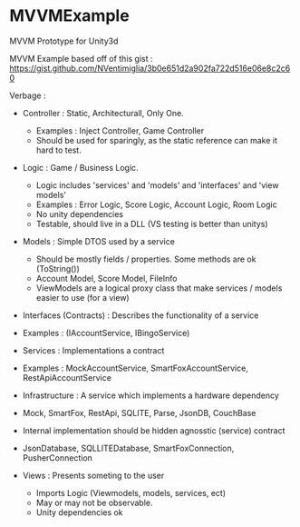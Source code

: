 # MVVMExample
MVVM Prototype for Unity3d

MVVM Example based off of this gist : https://gist.github.com/NVentimiglia/3b0e651d2a902fa722d516e06e8c2c60

Verbage :

- Controller : Static, Architecturall, Only One.
  - Examples : Inject Controller, Game Controller
  - Should be used for sparingly, as the static reference can make it hard to test.

- Logic : Game / Business Logic. 
  - Logic includes 'services' and 'models' and 'interfaces' and 'view models'
  - Examples : Error Logic, Score Logic, Account Logic, Room Logic
  - No unity dependencies
  - Testable, should live in a DLL (VS testing is better than unitys)
  
- Models : Simple DTOS used by a service
  - Should be mostly fields / properties. Some methods are ok (ToString())
  - Account Model, Score Model, FileInfo
  - ViewModels are a logical proxy class that make services / models easier to use (for a view)
  
- Interfaces (Contracts) : Describes the functionality of a service
 - Examples : (IAccountService, IBingoService)
  
- Services : Implementations a contract
 - Examples : MockAccountService, SmartFoxAccountService, RestApiAccountService
 
- Infrastructure : A service which implements a hardware dependency
 - Mock, SmartFox, RestApi, SQLITE, Parse, JsonDB, CouchBase
 - Internal implementation should be  hidden agnosstic (service) contract
 - JsonDatabase, SQLLITEDatabase, SmartFoxConnection, PusherConnection

- Views : Presents someting to the user
  - Imports Logic (Viewmodels, models, services, ect) 
  - May or may not be observable.
  - Unity dependencies ok
